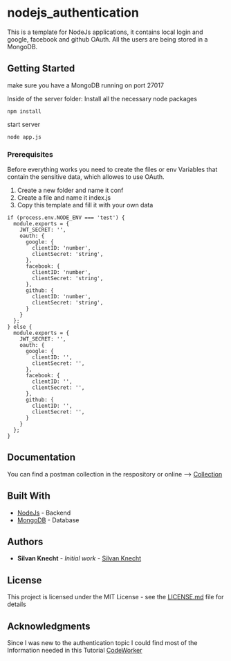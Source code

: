 # nodejs_authentication
This is a template for NodeJs applications, it contains local login and google, facebook and github OAuth. All the users are being stored in a MongoDB.

## Getting Started

make sure you have a MongoDB running on port 27017

Inside of the server folder:
Install all the necessary node packages
```
npm install
```
start server
```
node app.js
```


### Prerequisites

Before everything works you need to create the files or env Variables that contain the sensitive data, which allowes to use OAuth. 
1) Create a new folder and name it conf
2) Create a file and name it index.js
3) Copy this template and fill it with your own data

```
if (process.env.NODE_ENV === 'test') {
  module.exports = {
    JWT_SECRET: '',
    oauth: {
      google: {
        clientID: 'number',
        clientSecret: 'string',
      },
      facebook: {
        clientID: 'number',
        clientSecret: 'string',
      },
      github: {
        clientID: 'number',
        clientSecret: 'string',
      }
    }
  };
} else {
  module.exports = {
    JWT_SECRET: '',
    oauth: {
      google: {
        clientID: '',
        clientSecret: '',
      },
      facebook: {
        clientID: '',
        clientSecret: '',
      },
      github: {
        clientID: '',
        clientSecret: '',
      }
    }
  };
}
```
## Documentation

You can find a postman collection in the respository or online --> [Collection](https://documenter.getpostman.com/view/6959951/S17nUqF1#53f482c6-224d-4a09-b2cf-676736c98ebd)

## Built With

* [NodeJs](https://nodejs.org/en/) - Backend
* [MongoDB](https://www.mongodb.com/) - Database

## Authors

* **Silvan Knecht** - *Initial work* - [Silvan Knecht](https://github.com/silvanknecht)

## License

This project is licensed under the MIT License - see the [LICENSE.md](LICENSE.md) file for details

## Acknowledgments

Since I was new to the authentication topic I could find most of the Information needed in this Tutorial [CodeWorker](https://www.youtube.com/watch?v=zx6jnaLuB9Q&list=PLSpJkDDmpFZ7GowbJE-mvX09zY9zfYatI)


